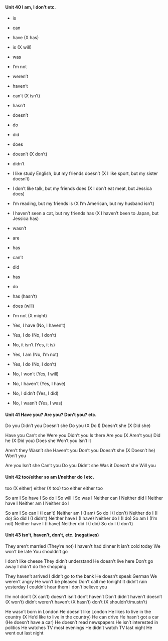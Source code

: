 #### Unit 40 I am, I don’t etc.

- is
- can
- have (X has)
- is (X will)
- was

- I’m not
- weren’t
- haven’t
- can’t (X isn’t)
- hasn’t

- doesn’t
- do
- did
- does
- doesn’t (X don’t)
- didn’t

- I like study English, but my friends doesn’t (X I like sport, but my sister doesn’t)
- I don’t like talk, but my friends does (X I don’t eat meat, but Jessica does)
- I’m reading, but my friends is (X I’m American, but my husband isn’t)
- I haven’t seen a cat, but my friends has (X I haven’t been to Japan, but Jessica has)

- wasn’t
- are
- has 
- can’t
- did
- has
- do
- has (hasn’t)
- does (will)
- I’m not (X might)

- Yes, I have (No, I haven’t)
- Yes, I do (No, I don’t)
- No, it isn’t (Yes, it is)
- Yes, I am (No, I’m not)
- Yes, I do (No, I don’t)
- No, I won’t (Yes, I will)
- No, I haven’t (Yes, I have)
- No, I didn’t (Yes, I did)
- No, I wasn’t (Yes, I was)


#### Unit 41 Have you?  Are you?  Don’t you?  etc.

Do you
Didn’t  you
Doesn’t she
Do you (X Do I)
Doesn’t she (X Did she)

Have you
Can’t she
Were you
Didn’t you
Is there
Are you (X Aren’t you)
Did he (X Did you)
Does she
Won’t you
Isn’t it

Aren’t they
Wasn’t she
Haven’t you
Don’t you
Doesn’t she (X Doesn’t he)
Won’t you

Are you
Isn’t she
Can’t you
Do you
Didn’t she
Was it
Doesn’t she
Will you

#### Unit 42 too/either so am I/neither do I etc. 

too (X either)
either (X too)
too
either
either
too

So am I
So have I
So do I
So will I
So was I
Neither can I
Neither did I
Neither have I
Neither am I
Neither do I

So am I
So can I (I can’t)
Neither am I (I am) 
So do I (I don’t)
Neither do I (I do)
So did I (I didn’t)
Neither have I (I have)
Neither do I (I do)
So am I (I’m not)
Neither have I (I have)
Neither did I (I did)
So do I (I don’t)

 
#### Unit 43 isn’t, haven’t, don’t, etc. (negatives)

They aren’t married (They’re not)
I haven’t had dinner
It isn’t cold today
We won’t be late
You shouldn’t go

I don’t like cheese
They didn’t understand
He doesn’t live here
Don’t go away
I didn’t do the shopping

They haven’t arrived
I didn’t go to the bank
He doesn’t speak German
We weren’t angry
He won’t be pleased
Don’t call me tonight
It didn’t rain yesterday
I couldn’t hear them
I don’t believe you

I’m not
don’t (X can’t)
doesn’t
isn’t
don’t 
haven’t
Don’t
didn’t
haven’t
doesn’t (X won’t)
didn’t
weren’t
haven’t (X hasn’t)
don’t (X shouldn’t/mustn’t)

He wasn’t born in London
He doesn’t like London
He likes to live in the country (X He’d like to live in the country)
He can drive
He hasn’t got a car (He doesn’t have a car)
He doesn’t read newspapers 
He isn’t interested in politics
He watches TV most evenings
He didn’t watch TV last night
He went out last night

